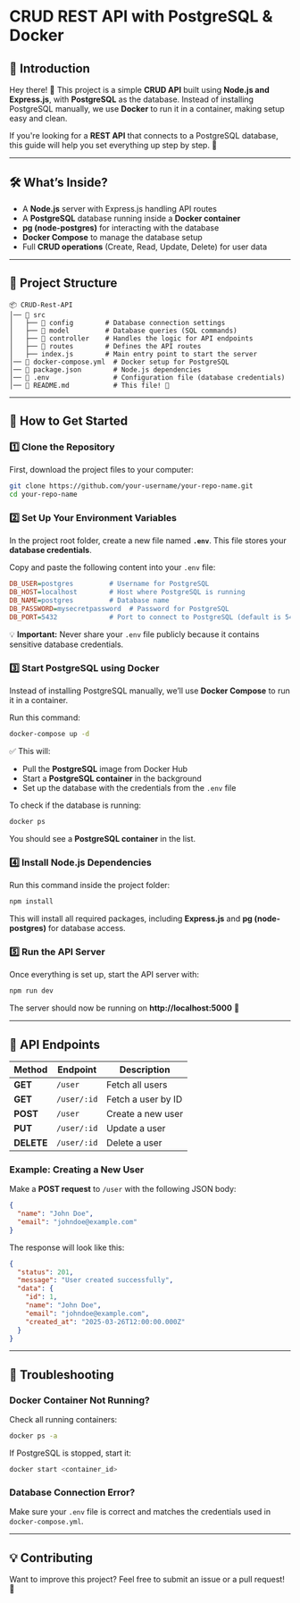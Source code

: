 # **CRUD REST API with PostgreSQL & Docker**  

## **📌 Introduction**  
Hey there! 👋 This project is a simple **CRUD API** built using **Node.js and Express.js**, with **PostgreSQL** as the database. Instead of installing PostgreSQL manually, we use **Docker** to run it in a container, making setup easy and clean.  

If you're looking for a **REST API** that connects to a PostgreSQL database, this guide will help you set everything up step by step. 🚀  

---

## **🛠️ What’s Inside?**  
- A **Node.js** server with Express.js handling API routes  
- A **PostgreSQL** database running inside a **Docker container**  
- **pg (node-postgres)** for interacting with the database  
- **Docker Compose** to manage the database setup  
- Full **CRUD operations** (Create, Read, Update, Delete) for user data  

---

## **📂 Project Structure**  
```
📦 CRUD-Rest-API
│── 📂 src
│   ├── 📂 config        # Database connection settings
│   ├── 📂 model         # Database queries (SQL commands)
│   ├── 📂 controller    # Handles the logic for API endpoints
│   ├── 📂 routes        # Defines the API routes
│   ├── index.js        # Main entry point to start the server
│── 📄 docker-compose.yml  # Docker setup for PostgreSQL
│── 📄 package.json        # Node.js dependencies
│── 📄 .env                # Configuration file (database credentials)
│── 📄 README.md           # This file! 🚀
```

---

## **🚀 How to Get Started**  

### **1️⃣ Clone the Repository**  
First, download the project files to your computer:  
```sh
git clone https://github.com/your-username/your-repo-name.git
cd your-repo-name
```

### **2️⃣ Set Up Your Environment Variables**  
In the project root folder, create a new file named **`.env`**. This file stores your **database credentials**.  

Copy and paste the following content into your `.env` file:  
```ini
DB_USER=postgres         # Username for PostgreSQL
DB_HOST=localhost        # Host where PostgreSQL is running
DB_NAME=postgres         # Database name
DB_PASSWORD=mysecretpassword  # Password for PostgreSQL
DB_PORT=5432             # Port to connect to PostgreSQL (default is 5432)
```
💡 **Important:** Never share your `.env` file publicly because it contains sensitive database credentials.  

### **3️⃣ Start PostgreSQL using Docker**  
Instead of installing PostgreSQL manually, we’ll use **Docker Compose** to run it in a container.  

Run this command:  
```sh
docker-compose up -d
```
✅ This will:  
- Pull the **PostgreSQL** image from Docker Hub  
- Start a **PostgreSQL container** in the background  
- Set up the database with the credentials from the `.env` file  

To check if the database is running:  
```sh
docker ps
```
You should see a **PostgreSQL container** in the list.  

### **4️⃣ Install Node.js Dependencies**  
Run this command inside the project folder:  
```sh
npm install
```
This will install all required packages, including **Express.js** and **pg (node-postgres)** for database access.  

### **5️⃣ Run the API Server**  
Once everything is set up, start the API server with:  
```sh
npm run dev
```
The server should now be running on **http://localhost:5000** 🎉  

---

## **📡 API Endpoints**  

| Method | Endpoint        | Description |
|--------|---------------|-------------|
| **GET**    | `/user`       | Fetch all users |
| **GET**    | `/user/:id`   | Fetch a user by ID |
| **POST**   | `/user`       | Create a new user |
| **PUT**    | `/user/:id`   | Update a user |
| **DELETE** | `/user/:id`   | Delete a user |

### **Example: Creating a New User**  
Make a **POST request** to `/user` with the following JSON body:  
```json
{
  "name": "John Doe",
  "email": "johndoe@example.com"
}
```
The response will look like this:  
```json
{
  "status": 201,
  "message": "User created successfully",
  "data": {
    "id": 1,
    "name": "John Doe",
    "email": "johndoe@example.com",
    "created_at": "2025-03-26T12:00:00.000Z"
  }
}
```

---

## **🐞 Troubleshooting**  

### **Docker Container Not Running?**  
Check all running containers:  
```sh
docker ps -a
```
If PostgreSQL is stopped, start it:  
```sh
docker start <container_id>
```

### **Database Connection Error?**  
Make sure your `.env` file is correct and matches the credentials used in `docker-compose.yml`.  

---

## **💡 Contributing**  
Want to improve this project? Feel free to submit an issue or a pull request! 🚀  

